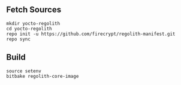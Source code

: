 ## Fetch Sources
```
mkdir yocto-regolith
cd yocto-regolith
repo init -u https://github.com/firecrypt/regolith-manifest.git
repo sync
```

## Build
```
source setenv
bitbake regolith-core-image
```
